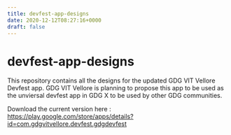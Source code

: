 ```yaml
---
title: devfest-app-designs
date: 2020-12-12T08:27:16+0000
draft: false
---
```

# devfest-app-designs
This repository contains all the designs for the updated GDG VIT Vellore Devfest app. GDG VIT Vellore is planning to propose this app to be used as the unviersal devfest app in GDG X to be used by other GDG communities.

Download the current version here : https://play.google.com/store/apps/details?id=com.gdgvitvellore.devfest.gdgdevfest
